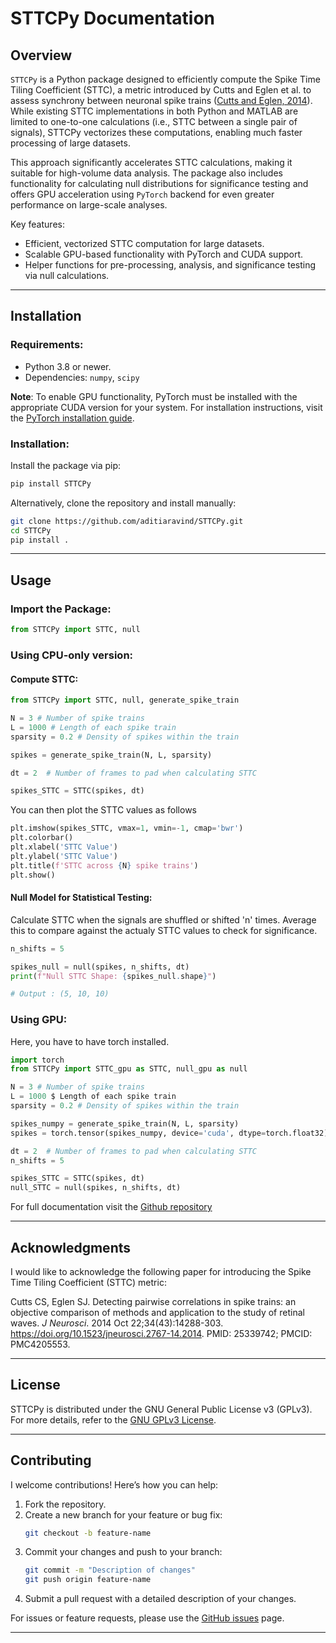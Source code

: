 # **STTCPy Documentation**

## **Overview**
`STTCPy` is a Python package designed to efficiently compute the Spike Time Tiling Coefficient (STTC), a metric introduced by Cutts and Eglen et al. to assess synchrony between neuronal spike trains ([Cutts and Eglen, 2014](#citation)). While existing STTC implementations in both Python and MATLAB are limited to one-to-one calculations (i.e., STTC between a single pair of signals), STTCPy vectorizes these computations, enabling much faster processing of large datasets.

This approach significantly accelerates STTC calculations, making it suitable for high-volume data analysis. The package also includes functionality for calculating null distributions for significance testing and offers GPU acceleration using `PyTorch` backend for even greater performance on large-scale analyses.

Key features:
- Efficient, vectorized STTC computation for large datasets.
- Scalable GPU-based functionality with PyTorch and CUDA support.
- Helper functions for pre-processing, analysis, and significance testing via null calculations.

---

## **Installation**

### Requirements:
- Python 3.8 or newer.
- Dependencies: `numpy`, `scipy`
 
**Note**: To enable GPU functionality, PyTorch must be installed with the appropriate CUDA version for your system. For installation instructions, visit the [PyTorch installation guide](https://pytorch.org/get-started/locally/).


### Installation:
Install the package via pip:
```bash
pip install STTCPy
```

Alternatively, clone the repository and install manually:
```bash
git clone https://github.com/aditiaravind/STTCPy.git
cd STTCPy
pip install .
```

---

## **Usage**

### Import the Package:
```python
from STTCPy import STTC, null
```


### Using CPU-only version:
#### Compute STTC:
```python
from STTCPy import STTC, null, generate_spike_train

N = 3 # Number of spike trains
L = 1000 # Length of each spike train
sparsity = 0.2 # Density of spikes within the train

spikes = generate_spike_train(N, L, sparsity)

dt = 2  # Number of frames to pad when calculating STTC

spikes_STTC = STTC(spikes, dt)
```

You can then plot the STTC values as follows
```python
plt.imshow(spikes_STTC, vmax=1, vmin=-1, cmap='bwr')
plt.colorbar()
plt.xlabel('STTC Value')
plt.ylabel('STTC Value')
plt.title(f'STTC across {N} spike trains')
plt.show()
```



#### Null Model for Statistical Testing:
Calculate STTC when the signals are shuffled or shifted 'n' times. Average this to compare against the actualy STTC values to check for significance. 

```python
n_shifts = 5

spikes_null = null(spikes, n_shifts, dt)
print(f"Null STTC Shape: {spikes_null.shape}")

# Output : (5, 10, 10)
```



### Using GPU:

Here, you have to have torch installed. 

```python
import torch
from STTCPy import STTC_gpu as STTC, null_gpu as null

N = 3 # Number of spike trains
L = 1000 $ Length of each spike train
sparsity = 0.2 # Density of spikes within the train

spikes_numpy = generate_spike_train(N, L, sparsity)
spikes = torch.tensor(spikes_numpy, device='cuda', dtype=torch.float32) #Specify dtype as float for best results.

dt = 2  # Number of frames to pad when calculating STTC
n_shifts = 5

spikes_STTC = STTC(spikes, dt)
null_STTC = null(spikes, n_shifts, dt)

```
For full documentation visit the [Github repository](https://github.com/aditiaravind/STTCPy) 

---

## **Acknowledgments**
I would like to acknowledge the following paper for introducing the Spike Time Tiling Coefficient (STTC) metric:

Cutts CS, Eglen SJ. Detecting pairwise correlations in spike trains: an objective comparison of methods and application to the study of retinal waves. *J Neurosci*. 2014 Oct 22;34(43):14288-303. https://doi.org/10.1523/jneurosci.2767-14.2014. PMID: 25339742; PMCID: PMC4205553.

---

## **License**  
STTCPy is distributed under the GNU General Public License v3 (GPLv3). For more details, refer to the [GNU GPLv3 License](https://www.gnu.org/licenses/gpl-3.0.en.html).  


---

## **Contributing**

I welcome contributions! Here’s how you can help:
1. Fork the repository.
2. Create a new branch for your feature or bug fix:
   ```bash
   git checkout -b feature-name
   ```
3. Commit your changes and push to your branch:
   ```bash
   git commit -m "Description of changes"
   git push origin feature-name
   ```
4. Submit a pull request with a detailed description of your changes.

For issues or feature requests, please use the [GitHub issues](https://github.com/aditiaravind/STTCPy/issues) page.

---
